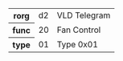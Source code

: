 <table>
    <tr>
      <th>rorg</th>
      <td>d2</td>
      <td>VLD Telegram</td>
    </tr>
    <tr>
      <th>func</th>
      <td>20</td>
      <td>Fan Control</td>
    </tr>
    <tr>
      <th>type</th>
      <td>01</td>
      <td>Type 0x01</td>
    </tr>
  </table>